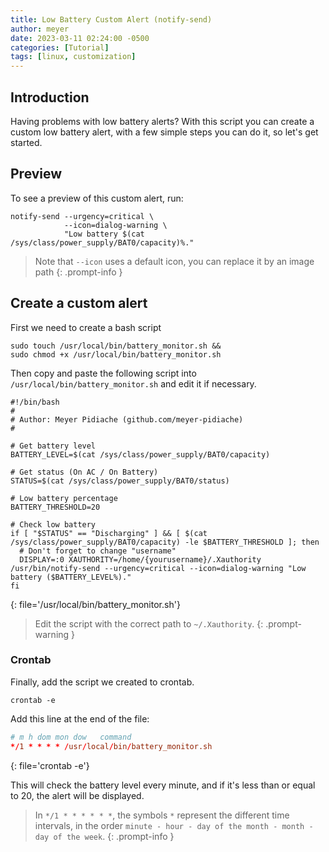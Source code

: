 ```yaml
---
title: Low Battery Custom Alert (notify-send)
author: meyer
date: 2023-03-11 02:24:00 -0500
categories: [Tutorial]
tags: [linux, customization]
---
```


## Introduction

Having problems with low battery alerts? With this script you can create a custom low battery alert, with a few simple steps you can do it, so let's get started.

## Preview

To see a preview of this custom alert, run:

```shell
notify-send --urgency=critical \
            --icon=dialog-warning \
            "Low battery $(cat /sys/class/power_supply/BAT0/capacity)%."
```

> Note that `--icon` uses a default icon, you can replace it by an image path
{: .prompt-info }

## Create a custom alert

First we need to create a bash script

```shell
sudo touch /usr/local/bin/battery_monitor.sh &&
sudo chmod +x /usr/local/bin/battery_monitor.sh
```

Then copy and paste the following script into `/usr/local/bin/battery_monitor.sh` and edit it if necessary.

```shell
#!/bin/bash
#
# Author: Meyer Pidiache (github.com/meyer-pidiache)
#

# Get battery level
BATTERY_LEVEL=$(cat /sys/class/power_supply/BAT0/capacity)

# Get status (On AC / On Battery)
STATUS=$(cat /sys/class/power_supply/BAT0/status)

# Low battery percentage
BATTERY_THRESHOLD=20

# Check low battery
if [ "$STATUS" == "Discharging" ] && [ $(cat /sys/class/power_supply/BAT0/capacity) -le $BATTERY_THRESHOLD ]; then
  # Don't forget to change "username"
  DISPLAY=:0 XAUTHORITY=/home/{yourusername}/.Xauthority /usr/bin/notify-send --urgency=critical --icon=dialog-warning "Low battery ($BATTERY_LEVEL%)."
fi
```
{: file='/usr/local/bin/battery_monitor.sh'}

> Edit the script with the correct path to `~/.Xauthority`.
{: .prompt-warning }

### Crontab

Finally, add the script we created to crontab.

```shell
crontab -e
```

Add this line at the end of the file:

```conf
# m h dom mon dow   command
*/1 * * * * /usr/local/bin/battery_monitor.sh
```
{: file='crontab -e'}

This will check the battery level every minute, and if it's less than or equal to 20, the alert will be displayed.

> In `*/1 * * * * * *`, the symbols `*` represent the different time intervals, in the order `minute - hour - day of the month - month - day of the week`.
{: .prompt-info }
